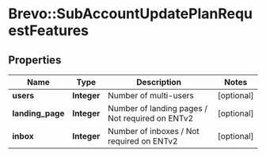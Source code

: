# Brevo::SubAccountUpdatePlanRequestFeatures

## Properties
Name | Type | Description | Notes
------------ | ------------- | ------------- | -------------
**users** | **Integer** | Number of multi-users | [optional] 
**landing_page** | **Integer** | Number of landing pages / Not required on ENTv2 | [optional] 
**inbox** | **Integer** | Number of inboxes / Not required on ENTv2 | [optional] 


